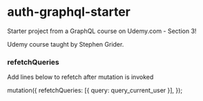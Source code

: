 # auth-graphql-starter
Starter project from a GraphQL course on Udemy.com - Section 3!

Udemy course taught by Stephen Grider.


### refetchQueries

Add lines below to refetch after mutation is invoked

mutation({
  refetchQueries: [{ query: query_current_user }],
});